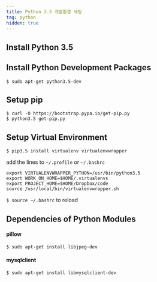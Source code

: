 ```yaml
---
title: Python 3.5 개발환경 세팅
tag: python
hidden: true
---
```

## Install Python 3.5

## Install Python Development Packages
```
$ sudo apt-get python3.5-dev
```

## Setup pip
```
$ curl -O https://bootstrap.pypa.io/get-pip.py
$ python3.5 get-pip.py
```

## Setup Virtual Environment
```
$ pip3.5 install virtualenv virtualenvwrapper
```

add the lines to `~/.profile` or `~/.bashrc`

```
export VIRTUALENVWRAPPER_PYTHON=/usr/bin/python3.5
export WORK_ON_HOME=$HOME/.virtualenvs
export PROJECT_HOME=$HOME/Dropbox/code
source /usr/local/bin/virtualenvwrapper.sh
```

`$ source ~/.bashrc` to reload

## Dependencies of Python Modules

#### pillow
```
$ sudo apt-get install libjpeg-dev
```

#### mysqlclient
```
$ sudo apt-get install libmysqlclient-dev
```
